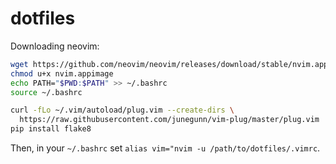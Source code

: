 # dotfiles

Downloading neovim:

```bash
wget https://github.com/neovim/neovim/releases/download/stable/nvim.appimage
chmod u+x nvim.appimage
echo PATH="$PWD:$PATH" >> ~/.bashrc
source ~/.bashrc

```

```bash
curl -fLo ~/.vim/autoload/plug.vim --create-dirs \
  https://raw.githubusercontent.com/junegunn/vim-plug/master/plug.vim
pip install flake8
```

Then, in your `~/.bashrc` set `alias vim="nvim -u /path/to/dotfiles/.vimrc`.
